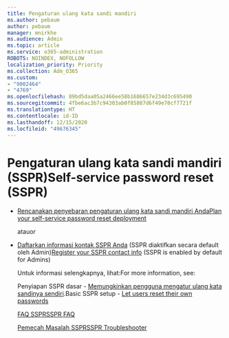 ```yaml
---
title: Pengaturan ulang kata sandi mandiri
ms.author: pebaum
author: pebaum
manager: mnirkhe
ms.audience: Admin
ms.topic: article
ms.service: o365-administration
ROBOTS: NOINDEX, NOFOLLOW
localization_priority: Priority
ms.collection: Adm_O365
ms.custom:
- "9002464"
- "4769"
ms.openlocfilehash: 89bd5daa05a2466ee58b1686657e234d3c695490
ms.sourcegitcommit: 4fbe6ac3b7c94303ab0f85807d6f49e70cf7721f
ms.translationtype: HT
ms.contentlocale: id-ID
ms.lasthandoff: 12/15/2020
ms.locfileid: "49676345"
---
```

# <a name="self-service-password-reset-sspr"></a><span data-ttu-id="0c743-102">Pengaturan ulang kata sandi mandiri (SSPR)</span><span class="sxs-lookup"><span data-stu-id="0c743-102">Self-service password reset (SSPR)</span></span>

- [<span data-ttu-id="0c743-103">Rencanakan penyebaran pengaturan ulang kata sandi mandiri Anda</span><span class="sxs-lookup"><span data-stu-id="0c743-103">Plan your self-service password reset deployment</span></span>](https://go.microsoft.com/fwlink/?linkid=2142944)  

    <span data-ttu-id="0c743-104">atau</span><span class="sxs-lookup"><span data-stu-id="0c743-104">or</span></span>
- <span data-ttu-id="0c743-105">[Daftarkan informasi kontak SSPR Anda](https://go.microsoft.com/fwlink/?linkid=849451) (SSPR diaktifkan secara default oleh Admin)</span><span class="sxs-lookup"><span data-stu-id="0c743-105">[Register your SSPR contact info](https://go.microsoft.com/fwlink/?linkid=849451) (SSPR is enabled by default for Admins)</span></span>

    <span data-ttu-id="0c743-106">Untuk informasi selengkapnya, lihat:</span><span class="sxs-lookup"><span data-stu-id="0c743-106">For more information, see:</span></span>

    <span data-ttu-id="0c743-107">Penyiapan SSPR dasar - [Memungkinkan pengguna mengatur ulang kata sandinya sendiri](https://docs.microsoft.com/microsoft-365/admin/add-users/let-users-reset-passwords).</span><span class="sxs-lookup"><span data-stu-id="0c743-107">Basic SSPR setup - [Let users reset their own passwords](https://docs.microsoft.com/microsoft-365/admin/add-users/let-users-reset-passwords)</span></span>

    [<span data-ttu-id="0c743-108">FAQ SSPR</span><span class="sxs-lookup"><span data-stu-id="0c743-108">SSPR FAQ</span></span>](https://docs.microsoft.com/azure/active-directory/authentication/active-directory-passwords-faq)

    [<span data-ttu-id="0c743-109">Pemecah Masalah SSPR</span><span class="sxs-lookup"><span data-stu-id="0c743-109">SSPR Troubleshooter</span></span>](https://docs.microsoft.com/azure/active-directory/authentication/active-directory-passwords-troubleshoot)
